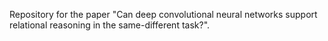 Repository for the paper "Can deep convolutional neural networks support relational reasoning in the same-different task?".

